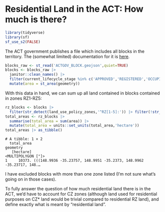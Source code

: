 Residential Land in the ACT: How much is there?
================

``` r
library(tidyverse)
library(sf)
sf_use_s2(FALSE)
```

The ACT government publishes a file which includes all blocks in the
territory. The (somewhat limited) documentation for it is
[here](https://www.data.act.gov.au/dataset/ACTGOV-BLOCK/h78d-hg25).

``` r
blocks_raw <- st_read('ACTGOV_BLOCK.geojson',quiet=TRUE)
blocks <- blocks_raw |>
  janitor::clean_names() |>
  filter(current_lifecycle_stage %in% c('APPROVED','REGISTERED','OCCUPIED')) |>
  mutate(area = st_area(geometry)) 
```

With this data in hand, we can sum up all land contained in blocks
contained in zones RZ1-RZ5:

``` r
rz_blocks <- blocks |>
  filter(str_detect(land_use_policy_zones,'^RZ[1-5]:')) |> filter(!str_detect(land_use_policy_zones,';'))  #this filters out all blocks listed as being in more than one zone (these are not large areas, I'm not sure exactly what they are)
total_areas <- rz_blocks |> 
  summarise(total_area = sum(area)) |>
  mutate(total_area = units::set_units(total_area,'hectare'))
total_areas |> as_tibble()
```

    # A tibble: 1 × 2
      total_area                                                            geometry
       [hectare]                                                  <MULTIPOLYGON [°]>
    1     10373. (((148.9936 -35.23757, 148.9951 -35.2373, 148.9962 -35.23717, 148.…

I have excluded blocks with more than one zone listed (I’m not sure
what’s going on in those cases).

To fully answer the question of how much residential land there is in
the ACT, we’d have to account for CZ zones (although land used for
residential purposes on CZ\* land would be trivial compared to
residential RZ land), and define exactly what is meant by “residential
land”.
